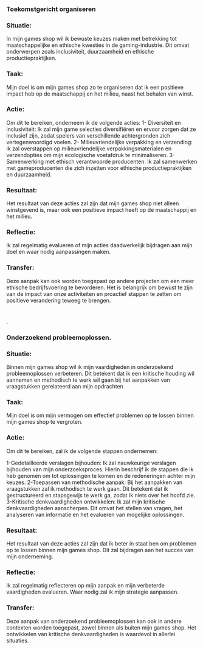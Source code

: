 ### Toekomstgericht organiseren

### Situatie:
In mijn games shop wil ik bewuste keuzes maken met betrekking tot maatschappelijke en ethische kwesties in de gaming-industrie. Dit omvat onderwerpen zoals inclusiviteit, duurzaamheid en ethische productiepraktijken.
### Taak:
Mijn doel is om mijn games shop zo te organiseren dat ik een positieve impact heb op de maatschappij en het milieu, naast het behalen van winst.
### Actie:
Om dit te bereiken, onderneem ik de volgende acties:
1- Diversiteit en inclusiviteit: Ik zal mijn game selecties diversifiëren en ervoor zorgen dat ze inclusief zijn, zodat spelers van verschillende achtergronden zich vertegenwoordigd voelen.
2- Milieuvriendelijke verpakking en verzending: Ik zal overstappen op milieuvriendelijke verpakkingsmaterialen en verzendopties om mijn ecologische voetafdruk te minimaliseren.
3- Samenwerking met ethisch verantwoorde producenten: Ik zal samenwerken met gameproducenten die zich inzetten voor ethische productiepraktijken en duurzaamheid.
### Resultaat:
Het resultaat van deze acties zal zijn dat mijn games shop niet alleen winstgevend is, maar ook een positieve impact heeft op de maatschappij en het milieu.
### Reflectie:
Ik zal regelmatig evalueren of mijn acties daadwerkelijk bijdragen aan mijn doel en waar nodig aanpassingen maken.
### Transfer:
Deze aanpak kan ook worden toegepast op andere projecten om een meer ethische bedrijfsvoering te bevorderen. Het is belangrijk om bewust te zijn van de impact van onze activiteiten en proactief stappen te zetten om positieve verandering teweeg te brengen.
#
.
### Onderzoekend probleemoplossen.

### Situatie:
Binnen mijn games shop wil ik mijn vaardigheden in onderzoekend probleemoplossen verbeteren. Dit betekent dat ik een kritische houding wil aannemen en methodisch te werk wil gaan bij het aanpakken van vraagstukken gerelateerd aan mijn opdrachten
### Taak:
Mijn doel is om mijn vermogen om effectief problemen op te lossen binnen mijn games shop te vergroten.
### Actie:
Om dit te bereiken, zal ik de volgende stappen ondernemen:

1-Gedetailleerde verslagen bijhouden: Ik zal nauwkeurige verslagen bijhouden van mijn onderzoeksproces. Hierin beschrijf ik de stappen die ik heb genomen om tot oplossingen te komen en de redeneringen achter mijn keuzes.
2-Toepassen van methodische aanpak: Bij het aanpakken van vraagstukken zal ik methodisch te werk gaan. Dit betekent dat ik gestructureerd en stapsgewijs te werk ga, zodat ik niets over het hoofd zie.
3-Kritische denkvaardigheden ontwikkelen: Ik zal mijn kritische denkvaardigheden aanscherpen. Dit omvat het stellen van vragen, het analyseren van informatie en het evalueren van mogelijke oplossingen.
### Resultaat:
Het resultaat van deze acties zal zijn dat ik beter in staat ben om problemen op te lossen binnen mijn games shop. Dit zal bijdragen aan het succes van mijn onderneming.
### Reflectie:
Ik zal regelmatig reflecteren op mijn aanpak en mijn verbeterde vaardigheden evalueren. Waar nodig zal ik mijn strategie aanpassen.
### Transfer:
Deze aanpak van onderzoekend probleemoplossen kan ook in andere contexten worden toegepast, zowel binnen als buiten mijn games shop. Het ontwikkelen van kritische denkvaardigheden is waardevol in allerlei situaties. 